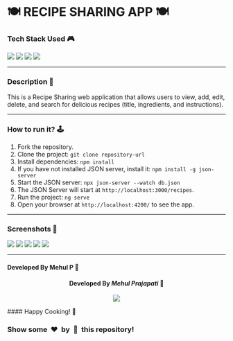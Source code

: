**🍽️ RECIPE SHARING APP 🍽️**
==============================

### Tech Stack Used 🎮

![](https://img.shields.io/badge/HTML5-orange?style=for-the-badge&logo=html5&logoColor=white) ![](https://img.shields.io/badge/angular-purple?style=for-the-badge&logo=angular&logoColor=white) ![](https://img.shields.io/badge/tailwind-blue?style=for-the-badge&logo=tailwindcss&logoColor=white) ![](https://img.shields.io/badge/typescript-darkblue?style=for-the-badge&logo=typescript&logoColor=white)

* * *

### Description 📃

This is a Recipe Sharing web application that allows users to view, add, edit, delete, and search for delicious recipes (title, ingredients, and instructions).

* * *

### How to run it? 🕹️

1.  Fork the repository.
2.  Clone the project: `git clone repository-url`
3.  Install dependencies: `npm install`
4.  If you have not installed JSON server, install it: `npm install -g json-server`
5.  Start the JSON server: `npx json-server --watch db.json`
6.  The JSON Server will start at `http://localhost:3000/recipes`.
7.  Run the project: `ng serve`
8.  Open your browser at `http://localhost:4200/` to see the app.

* * *

### Screenshots 📸

![](./images/image01.png) ![](./images/image02.png) ![](./images/image03.png) ![](./images/image04.png) ![](./images/image05.png)

* * *

#### Developed By **Mehul P** 👩

<h4 align='center'>Developed By <b><i>Mehul Prajapati</i></b> 👦</h4>
<p align='center'>
  <a href='https://github.com/mehul-m-prajapati'>
    <img src='https://img.shields.io/badge/github-%23121011.svg?style=for-the-badge&logo=github&logoColor=white' />
  </a>
</p>
#### Happy Cooking! 🍳

### Show some  ❤️  by  🌟  this repository!
